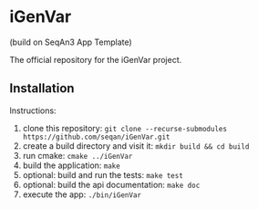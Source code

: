 # iGenVar
(build on SeqAn3 App Template)

<!-- [![Build Status](https://travis-ci.com/seqan/app-template.svg?branch=master)](https://travis-ci.com/seqan/app-template) -->

The official repository for the iGenVar project.

## Installation

Instructions:
1. clone this repository: `git clone --recurse-submodules https://github.com/seqan/iGenVar.git`
2. create a build directory and visit it: `mkdir build && cd build`
3. run cmake: `cmake ../iGenVar`
4. build the application: `make`
5. optional: build and run the tests: `make test`
6. optional: build the api documentation: `make doc`
7. execute the app: `./bin/iGenVar`
